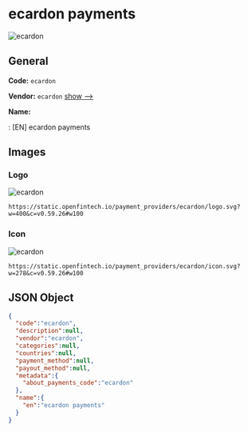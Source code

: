 
# ecardon payments 
![ecardon](https://static.openfintech.io/payment_providers/ecardon/logo.svg?w=400&c=v0.59.26#w100)  

## General 
 
**Code:** `ecardon` 
 
**Vendor:** `ecardon` [show -->](/vendors/ecardon/) 
 
**Name:** 
 
:	[EN] ecardon payments 
 

## Images 

### Logo 
 
![ecardon](https://static.openfintech.io/payment_providers/ecardon/logo.svg?w=400&c=v0.59.26#w100)  

```
https://static.openfintech.io/payment_providers/ecardon/logo.svg?w=400&c=v0.59.26#w100
```  

### Icon 
 
![ecardon](https://static.openfintech.io/payment_providers/ecardon/icon.svg?w=278&c=v0.59.26#w100)  

```
https://static.openfintech.io/payment_providers/ecardon/icon.svg?w=278&c=v0.59.26#w100
```  

## JSON Object 

```json
{
  "code":"ecardon",
  "description":null,
  "vendor":"ecardon",
  "categories":null,
  "countries":null,
  "payment_method":null,
  "payout_method":null,
  "metadata":{
    "about_payments_code":"ecardon"
  },
  "name":{
    "en":"ecardon payments"
  }
}
```  
